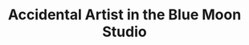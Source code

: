 ---
title: "Accidental Artist in the Blue Moon Studio"
url: /bishopville/accidental-artist-in-the-blue-moon-studio/
shop: paint
---